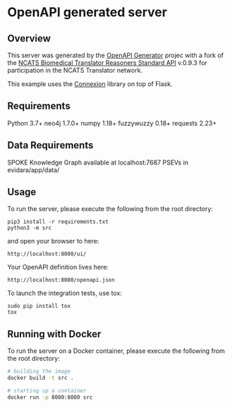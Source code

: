 # OpenAPI generated server

## Overview
This server was generated by the [OpenAPI Generator](https://openapi-generator.tech) projec with a fork of the [NCATS Biomedical Translator Reasoners Standard API](https://github.com/NCATS-Tangerine/NCATS-ReasonerStdAPI) v.0.9.3 for participation in the NCATS Translator network.

This example uses the [Connexion](https://github.com/zalando/connexion) library on top of Flask.

## Requirements
Python 3.7+
neo4j 1.7.0+
numpy 1.18+
fuzzywuzzy 0.18+
requests 2.23+


## Data Requirements
SPOKE Knowledge Graph available at localhost:7687
PSEVs in evidara/app/data/

## Usage
To run the server, please execute the following from the root directory:

```
pip3 install -r requirements.txt
python3 -m src
```

and open your browser to here:

```
http://localhost:8080/ui/
```

Your OpenAPI definition lives here:

```
http://localhost:8080/openapi.json
```

To launch the integration tests, use tox:
```
sudo pip install tox
tox
```

## Running with Docker

To run the server on a Docker container, please execute the following from the root directory:

```bash
# building the image
docker build -t src .

# starting up a container
docker run -p 8080:8080 src
```